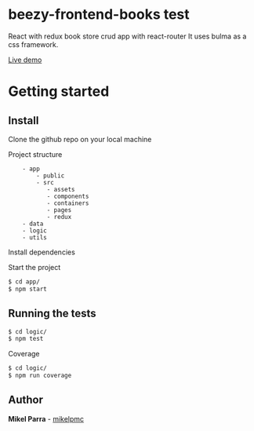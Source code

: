 # beezy-frontend-books test

React with redux book store crud app with react-router
It uses bulma as a css framework.

<a href="https://beezy-books-frontend-test.surge.sh" target="_blank">Live demo</a>

# Getting started

## Install

Clone the github repo on your local machine

Project structure

```
    - app
        - public
        - src
           - assets
           - components
           - containers
           - pages
           - redux
    - data
    - logic
    - utils
```

Install dependencies

Start the project

```sh
$ cd app/
$ npm start
```

## Running the tests

```sh
$ cd logic/
$ npm test
```

Coverage

```sh
$ cd logic/
$ npm run coverage
```

## Author

**Mikel Parra** - [mikelpmc](https://github.com/mikelpmc)
